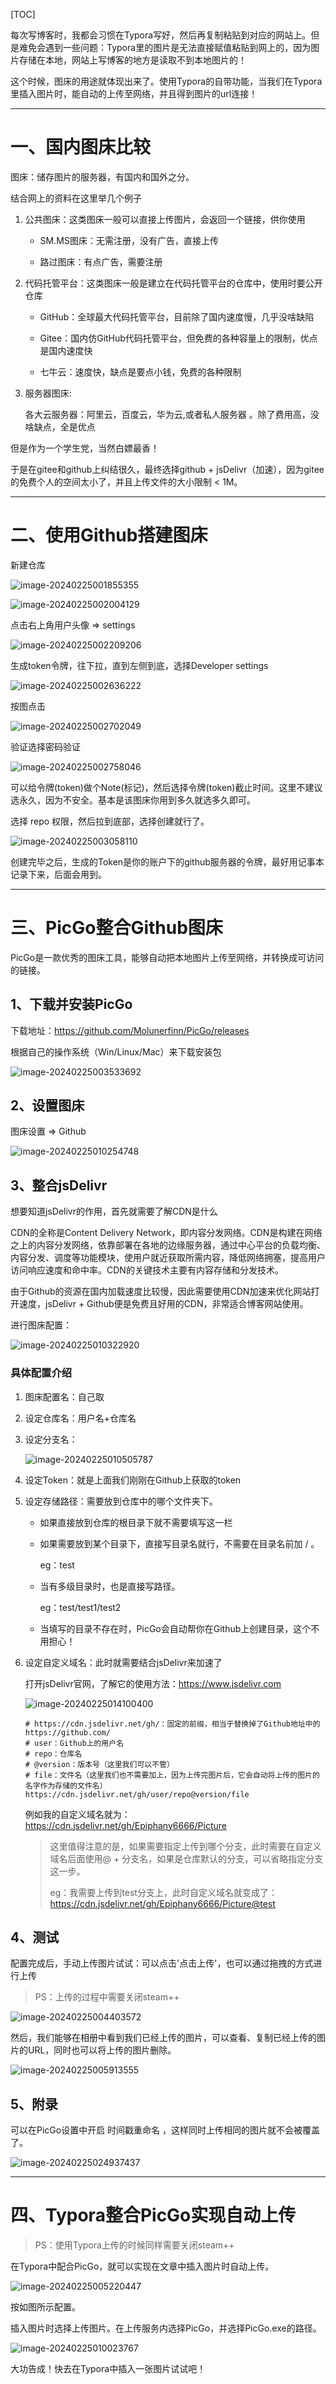 [TOC]

每次写博客时，我都会习惯在Typora写好，然后再复制粘贴到对应的网站上。但是难免会遇到一些问题：Typora里的图片是无法直接赋值粘贴到网上的，因为图片存储在本地，网站上写博客的地方是读取不到本地图片的！

这个时候，图床的用途就体现出来了。使用Typora的自带功能，当我们在Typora里插入图片时，能自动的上传至网络，并且得到图片的url连接！

---

# 一、国内图床比较

图床：储存图片的服务器，有国内和国外之分。

结合网上的资料在这里举几个例子

1. 公共图床：这类图床一般可以直接上传图片，会返回一个链接，供你使用

   - SM.MS图床：无需注册，没有广告，直接上传

   - 路过图床：有点广告，需要注册

2. 代码托管平台：这类图床一般是建立在代码托管平台的仓库中，使用时要公开仓库

   - GitHub：全球最大代码托管平台，目前除了国内速度慢，几乎没啥缺陷

   - Gitee：国内仿GitHub代码托管平台，但免费的各种容量上的限制，优点是国内速度快
   - 七牛云：速度快，缺点是要点小钱，免费的各种限制

3. 服务器图床:

   各大云服务器：阿里云，百度云，华为云,或者私人服务器 。除了费用高，没啥缺点，全是优点

但是作为一个学生党，当然白嫖最香！

于是在gitee和github上纠结很久，最终选择github + jsDelivr（加速），因为gitee的免费个人的空间太小了，并且上传文件的大小限制 < 1M。

---

# 二、使用Github搭建图床

新建仓库

![image-20240225001855355](https://cdn.jsdelivr.net/gh/Epiphany6666/Picture/blog/Typora%E7%BB%93%E5%90%88PicGo/assets/image-20240225001855355.png)

![image-20240225002004129](https://cdn.jsdelivr.net/gh/Epiphany6666/Picture/blog/Typora%E7%BB%93%E5%90%88PicGo/assets/image-20240225002004129.png)

点击右上角用户头像 => settings

![image-20240225002209206](https://cdn.jsdelivr.net/gh/Epiphany6666/Picture/blog/Typora%E7%BB%93%E5%90%88PicGo/assets/image-20240225002209206.png)

生成token令牌，往下拉，直到左侧到底，选择Developer settings

![image-20240225002636222](https://cdn.jsdelivr.net/gh/Epiphany6666/Picture/blog/Typora%E7%BB%93%E5%90%88PicGo/assets/image-20240225002636222.png)

按图点击

![image-20240225002702049](https://cdn.jsdelivr.net/gh/Epiphany6666/Picture/blog/Typora%E7%BB%93%E5%90%88PicGo/assets/image-20240225002702049.png)

验证选择密码验证

![image-20240225002758046](https://cdn.jsdelivr.net/gh/Epiphany6666/Picture/blog/Typora%E7%BB%93%E5%90%88PicGo/assets/image-20240225002758046.png)

可以给令牌(token)做个Note(标记)，然后选择令牌(token)截止时间。这里不建议选永久，因为不安全。基本是该图床你用到多久就选多久即可。

选择 repo 权限，然后拉到底部，选择创建就行了。

![image-20240225003058110](https://cdn.jsdelivr.net/gh/Epiphany6666/Picture/blog/Typora%E7%BB%93%E5%90%88PicGo/assets/image-20240225003058110.png)

创建完毕之后，生成的Token是你的账户下的github服务器的令牌，最好用记事本记录下来，后面会用到。

---

# 三、PicGo整合Github图床

PicGo是一款优秀的图床工具，能够自动把本地图片上传至网络，并转换成可访问的链接。

## 1、下载并安装PicGo

下载地址：https://github.com/Molunerfinn/PicGo/releases

根据自己的操作系统（Win/Linux/Mac）来下载安装包

![image-20240225003533692](https://cdn.jsdelivr.net/gh/Epiphany6666/Picture/blog/Typora%E7%BB%93%E5%90%88PicGo/assets/image-20240225003533692.png)



## 2、设置图床

图床设置 => Github

![image-20240225010254748](https://cdn.jsdelivr.net/gh/Epiphany6666/Picture/blog/Typora%E7%BB%93%E5%90%88PicGo/assets/image-20240225010254748.png)



## 3、整合jsDelivr

想要知道jsDelivr的作用，首先就需要了解CDN是什么

CDN的全称是Content Delivery Network，即内容分发网络。CDN是构建在网络之上的内容分发网络，依靠部署在各地的边缘服务器，通过中心平台的负载均衡、内容分发、调度等功能模块，使用户就近获取所需内容，降低网络拥塞，提高用户访问响应速度和命中率。CDN的关键技术主要有内容存储和分发技术。

由于Github的资源在国内加载速度比较慢，因此需要使用CDN加速来优化网站打开速度，jsDelivr + Github便是免费且好用的CDN，非常适合博客网站使用。

进行图床配置：

![image-20240225010322920](https://cdn.jsdelivr.net/gh/Epiphany6666/Picture/blog/Typora%E7%BB%93%E5%90%88PicGo/assets/image-20240225010322920.png)



### 具体配置介绍

1. 图床配置名：自己取

2. 设定仓库名：用户名+仓库名

3. 设定分支名：

   ![image-20240225010505787](https://cdn.jsdelivr.net/gh/Epiphany6666/Picture/blog/Typora%E7%BB%93%E5%90%88PicGo/assets/image-20240225010505787.png)

4. 设定Token：就是上面我们刚刚在Github上获取的token

5. 设定存储路径：需要放到仓库中的哪个文件夹下。

   - 如果直接放到仓库的根目录下就不需要填写这一栏

   - 如果需要放到某个目录下，直接写目录名就行，不需要在目录名前加 / 。

     eg：test

   - 当有多级目录时，也是直接写路径。

     eg：test/test1/test2
     
   - 当填写的目录不存在时，PicGo会自动帮你在Github上创建目录，这个不用担心！

6. 设定自定义域名：此时就需要结合jsDelivr来加速了

   打开jsDelivr官网，了解它的使用方法：https://www.jsdelivr.com

   ![image-20240225014100400](https://cdn.jsdelivr.net/gh/Epiphany6666/Picture/blog/Typora%E7%BB%93%E5%90%88PicGo/assets/image-20240225014100400.png)

   ~~~shell
   # https://cdn.jsdelivr.net/gh/：固定的前缀，相当于替换掉了Github地址中的https://github.com/
   # user：Github上的用户名
   # repo：仓库名
   # @version：版本号（这里我们可以不管）
   # file：文件名（这里我们也不需要加上，因为上传完图片后，它会自动将上传的图片的名字作为存储的文件名）
   https://cdn.jsdelivr.net/gh/user/repo@version/file
   ~~~

   例如我的自定义域名就为：https://cdn.jsdelivr.net/gh/Epiphany6666/Picture

   > 这里值得注意的是，如果需要指定上传到哪个分支，此时需要在自定义域名后面使用@ + 分支名，如果是仓库默认的分支，可以省略指定分支这一步。
   >
   > eg：我需要上传到test分支上，此时自定义域名就变成了：https://cdn.jsdelivr.net/gh/Epiphany6666/Picture@test



## 4、测试

配置完成后，手动上传图片试试：可以点击'点击上传'，也可以通过拖拽的方式进行上传

> PS：上传的过程中需要关闭steam++

![image-20240225004403572](https://cdn.jsdelivr.net/gh/Epiphany6666/Picture/blog/Typora%E7%BB%93%E5%90%88PicGo/assets/image-20240225004403572.png)

然后，我们能够在相册中看到我们已经上传的图片，可以查看、复制已经上传的图片的URL，同时也可以将上传的图片删除。

![image-20240225005913555](https://cdn.jsdelivr.net/gh/Epiphany6666/Picture/blog/Typora%E7%BB%93%E5%90%88PicGo/assets/image-20240225005913555.png)



## 5、附录

可以在PicGo设置中开启 时间戳重命名 ，这样同时上传相同的图片就不会被覆盖了。

![image-20240225024937437](https://cdn.jsdelivr.net/gh/Epiphany6666/Picture/blog/Typora%E7%BB%93%E5%90%88PicGo/assets/202402250249493.png)

---

# 四、Typora整合PicGo实现自动上传

> PS：使用Typora上传的时候同样需要关闭steam++

在Typora中配合PicGo，就可以实现在文章中插入图片时自动上传。

![image-20240225005220447](https://cdn.jsdelivr.net/gh/Epiphany6666/Picture/blog/Typora%E7%BB%93%E5%90%88PicGo/assets/image-20240225005220447.png)

按如图所示配置。

插入图片时选择上传图片。在上传服务内选择PicGo，并选择PicGo.exe的路径。

![image-20240225010023767](https://cdn.jsdelivr.net/gh/Epiphany6666/Picture/blog/Typora%E7%BB%93%E5%90%88PicGo/assets/image-20240225010023767.png)

大功告成！快去在Typora中插入一张图片试试吧！